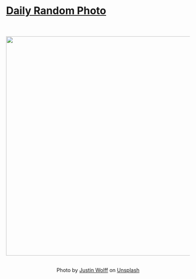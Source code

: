 # [Daily Random Photo](https://www.dailyrandomphoto.com/)

<div align="center">
  <br>
  <br>
  <a href="https://www.dailyrandomphoto.com/p/2023/2023-08-13/"><img src="https://images.unsplash.com/photo-1690669249460-65a76daaf698?crop=entropy&cs=tinysrgb&fit=max&fm=jpg&ixid=M3w3NzUwOHwwfDF8cmFuZG9tfHx8fHx8fHx8MTY5MTg4NjUxMHw&ixlib=rb-4.0.3&q=80&w=1080" width="600px"></a>
  <br>
  <br>
  <p class="has-text-grey">Photo by <a href="https://unsplash.com/@jayphoto?utm_source=Daily%20Random%20Photo&amp;utm_medium=referral" target="_blank" rel="noopener noreferrer">Justin Wolff</a> on <a href="https://unsplash.com/photos/the-golden-gate-bridge-is-lit-up-at-night-Macs-aqy6Ek?utm_source=Daily%20Random%20Photo&amp;utm_medium=referral" target="_blank" rel="noopener noreferrer">Unsplash</a></p>
</div>
